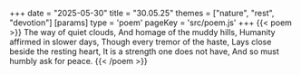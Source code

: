 +++
date = "2025-05-30"
title = "30.05.25"
themes = ["nature", "rest", "devotion"]
[params]
  type = 'poem'
  pageKey = 'src/poem.js'
+++
{{< poem >}}
The way of quiet clouds,
And homage of the muddy hills,
Humanity affirmed in slower days,
Though every tremor of the haste,
Lays close beside the resting heart,
It is a strength one does not have,
And so must humbly ask for peace.
{{< /poem >}}